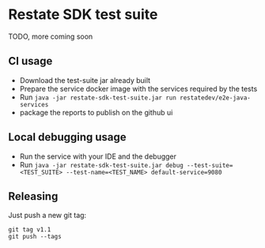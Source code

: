 # Restate SDK test suite

TODO, more coming soon

## CI usage

* Download the test-suite jar already built
* Prepare the service docker image with the services required by the tests
* Run `java -jar restate-sdk-test-suite.jar run restatedev/e2e-java-services`
* package the reports to publish on the github ui

## Local debugging usage

* Run the service with your IDE and the debugger
* Run `java -jar restate-sdk-test-suite.jar debug --test-suite=<TEST_SUITE> --test-name=<TEST_NAME> default-service=9080`

## Releasing

Just push a new git tag:

```shell
git tag v1.1 
git push --tags
```